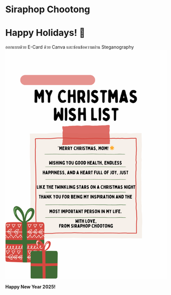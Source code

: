 # Siraphop Chootong
# Happy Holidays! 🎄

ออกแบบด้วย E-Card ด้วย Canva และซ่อนข้อความผ่าน Steganography
![E-Card](Picture/6530250263.png)

**Happy New Year 2025!**
